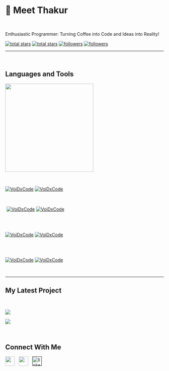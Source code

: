<h1>🚀 Meet Thakur</h1>
<br /> 

                    

                    

<p align="left">Enthusiastic Programmer: Turning Coffee into Code and Ideas into Reality!</p>
<p align="left"> 
  <a href="https://github.com/VoiDxCode?tab=repositories&sort=stargazers#gh-light-mode-only">
    <img alt="total stars" title="Total stars on GitHub" src="https://custom-icon-badges.demolab.com/github/stars/VoidyCodes?color=3ea97d&style=for-the-badge&labelColor=40b682&logo=star#gh-light-mode-only"/></a>
  
  <a href="https://github.com/VoiDxCode?tab=repositories&sort=stargazers#gh-dark-mode-only">
    <img alt="total stars" title="Total stars on GitHub" src="https://custom-icon-badges.demolab.com/github/stars/VoidCodes?color=655489&style=for-the-badge&labelColor=c691e9&logo=star#gh-dark-mode-only"/></a>
  
  <a href="https://github.com/VoiDxCode?tab=followers#gh-light-mode-only">
    <img alt="followers" title="Follow me on Github" src="https://custom-icon-badges.demolab.com/github/followers/VoidyCodes?color=2c4954&labelColor=2c3e50&style=for-the-badge&logo=person-add&label=Follow&logoColor=white#gh-light-mode-only"/></a>
    
  <a href="https://github.com/VoiDxCode?tab=followers#gh-dark-mode-only">
    <img alt="followers" title="Follow me on Github" src="https://custom-icon-badges.demolab.com/github/followers/VoidyCodes?color=dacc84&labelColor=f9e692&style=for-the-badge&logo=person-add&label=Follow&logoColor=white#gh-dark-mode-only"/></a>
</p>

---
<br />

                    

<h2>Languages and Tools</h2> 
<p align="left">
<img width="280px"  src="https://skillicons.dev/icons?i=python,js,html,css&perline=9"  />
</p>
<br />

                    

<p><a href="https://github.com/VoiDxCode#gh-dark-mode-only" target="_blank"><img align="center" src="https://github-readme-stats.vercel.app/api/top-langs/?username=VoidyCodes&langs_count=6&show_icon=true&layout=compact&theme=nightowl#gh-dark-mode-only" alt="VoiDxCode" /></a>
  <a href="https://github.com/VoiDxCode#gh-light-mode-only" target="_blank"><img align="center" src="https://github-readme-stats.vercel.app/api/top-langs/?username=VoidyCodes&langs_count=6&show_icon=true&layout=compact&theme=vue#gh-light-mode-only" alt="VoiDxCode" /></a>
</p>

<br />

<p>&nbsp;<a href="https://github.com/VoidyCodes#gh-dark-mode-only" target="_blank"><img align="center" src="https://github-readme-stats.vercel.app/api?username=VoidyCodes&count_private=true&show_icons=true&theme=nightowl#gh-dark-mode-only" alt="VoiDxCode" /></a>
<a href="https://github.com/VoidyCodes#gh-light-mode-only" target="_blank"><img align="center" src="https://github-readme-stats.vercel.app/api?username=VoidyCodes&count_private=true&show_icons=true&theme=vue#gh-light-mode-only" alt="VoiDxCode" /></a>
</p> 
<br>
<br />

<p><a href="https://github.com/VoiDxCode#gh-dark-mode-only" target="_blank"><img align="center" src="https://streak-stats.demolab.com?user=VoiDxCode&theme=nightowl#gh-dark-mode-only" alt="VoiDxCode"/></a>
<a href="https://github.com/VoiDxCode#gh-light-mode-only" target="_blank"><img align="center" src="https://streak-stats.demolab.com?user=VoiDxCode&theme=vue#gh-light-mode-only" alt="VoiDxCode"/></a></p>
<br/>
<br />

<p><a href="https://github.com/VoiDxCode#gh-dark-mode-only" target="_blank"><img align="center" src="https://github-readme-activity-graph.cyclic.app/graph?username=VoiDxCode&theme=nightowl#gh-dark-mode-only" alt="VoiDxCode" /></a>
<a href="https://github.com/VoiDxCode#gh-light-mode-only" target="_blank"><img align="center" src="https://github-readme-activity-graph.cyclic.app/graph?username=VoiDxCode&theme=vue#gh-light-mode-only" alt="VoiDxCode" /></a></p>
<br/>

---


                    

<h2>My Latest Project</h2> 
<br />
<p><a href="https://github.com/VoiDxCode/GestoTunes#gh-dark-mode-only" target="_blank"><img align="center" src="https://github-readme-stats.vercel.app/api/pin/?username=VoiDxCode&repo=GestoTunes&theme=nightowl&show_owner=true#gh-dark-mode-only"/></a></p>
<p><a href="https://github.com/VoiDxCode/GestoTunes#gh-light-mode-only" target="_blank"><img align="center" src="https://github-readme-stats.vercel.app/api/pin/?username=VoiDxCode&repo=GestoTunes&theme=vue&show_owner=true#gh-light-mode-only"/></a></p>
<br />


                    

<h2>Connect With Me</h2> 
<p align="left">
<a href="https://twitter.com/" target="_blank"><img align="left" width="30px" style="padding-right:10px;" src="https://raw.githubusercontent.com/rahuldkjain/github-profile-readme-generator/master/src/images/icons/Social/twitter.svg" alt="" /></a>
<a href="https://instagram.com/" target="_blank"><img align="left" width="30px" style="padding-right:10px" src="https://raw.githubusercontent.com/rahuldkjain/github-profile-readme-generator/master/src/images/icons/Social/instagram.svg" alt="" /></a>
<a href="" target="_blank"><img align="left" alt="linkedin" width="30px" style="padding-right: 10px;" src="https://cdn.jsdelivr.net/gh/devicons/devicon/icons/linkedin/linkedin-original.svg" /></a>
</p>
